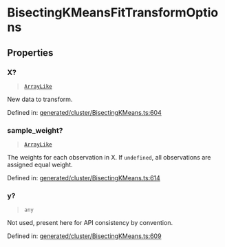 # BisectingKMeansFitTransformOptions

## Properties

### X?

> [`ArrayLike`](../types/ArrayLike.md)

New data to transform.

Defined in:  [generated/cluster/BisectingKMeans.ts:604](https://github.com/transitive-bullshit/scikit-learn-ts/blob/92ab806/packages/sklearn/src/generated/cluster/BisectingKMeans.ts#L604)

### sample\_weight?

> [`ArrayLike`](../types/ArrayLike.md)

The weights for each observation in X. If `undefined`, all observations are assigned equal weight.

Defined in:  [generated/cluster/BisectingKMeans.ts:614](https://github.com/transitive-bullshit/scikit-learn-ts/blob/92ab806/packages/sklearn/src/generated/cluster/BisectingKMeans.ts#L614)

### y?

> `any`

Not used, present here for API consistency by convention.

Defined in:  [generated/cluster/BisectingKMeans.ts:609](https://github.com/transitive-bullshit/scikit-learn-ts/blob/92ab806/packages/sklearn/src/generated/cluster/BisectingKMeans.ts#L609)

